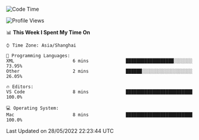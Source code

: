 <!--START_SECTION:waka-->
![Code Time](http://img.shields.io/badge/Code%20Time-0%20secs-blue)

![Profile Views](http://img.shields.io/badge/Profile%20Views-0-blue)

📊 **This Week I Spent My Time On** 

```text
⌚︎ Time Zone: Asia/Shanghai

💬 Programming Languages: 
XML                      6 mins              ██████████████████░░░░░░░   73.95% 
Other                    2 mins              ██████░░░░░░░░░░░░░░░░░░░   26.05%

🔥 Editors: 
VS Code                  8 mins              █████████████████████████   100.0%

💻 Operating System: 
Mac                      8 mins              █████████████████████████   100.0%

```


 Last Updated on 28/05/2022 22:23:44 UTC
<!--END_SECTION:waka-->